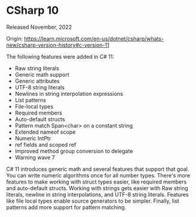 # CSharp 10
Released November, 2022

Origin: https://learn.microsoft.com/en-us/dotnet/csharp/whats-new/csharp-version-history#c-version-11

The following features were added in C# 11:

* Raw string literals
* Generic math support
* Generic attributes
* UTF-8 string literals
* Newlines in string interpolation expressions
* List patterns
* File-local types
* Required members
* Auto-default structs
* Pattern match Span\<char> on a constant string
* Extended nameof scope
* Numeric IntPtr
* ref fields and scoped ref
* Improved method group conversion to delegate
* Warning wave 7

C# 11 introduces generic math and several features that support that goal. You can write numeric algorithms once for all number types. There's more features to make working with struct types easier, like required members and auto-default structs. Working with strings gets easier with Raw string literals, newline in string interpolations, and UTF-8 string literals. Features like file local types enable source generators to be simpler. Finally, list patterns add more support for pattern matching.
